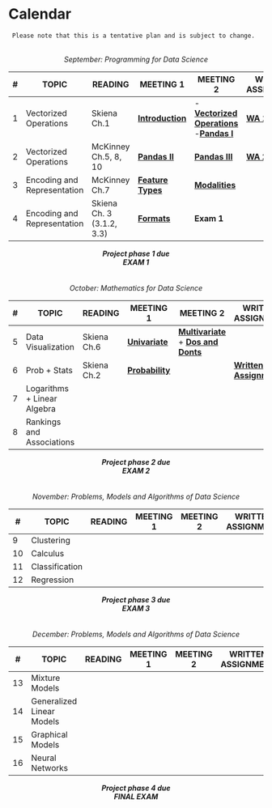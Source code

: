 # Calendar

```{note}
 Please note that this is a tentative plan and is subject to change.
```

<br/>
<center><i>September: Programming for Data Science</i></center>

| #       | TOPIC                      | READING | MEETING 1                  | MEETING 2       | WRITTEN  ASSIGNMENT | PROGRAMMING ASSIGNMENT |
|---------|----------------------------|---------|----------------------------|-----------------|-----|-------------------|
| 1       | Vectorized Operations      |  Skiena Ch.1    | **[Introduction](intro.md)** | -**[Vectorized Operations](1_programming/10_dataops.ipynb)**</br>-**[Pandas I](1_programming/pandas1.ipynb)**          | **[WA 1](https://docs.google.com/document/d/1-V69jP6oYPr6TiiSsxq93TnL8xLxElhHIrCkQyicbzc/edit?usp=sharing)**  |  **[PA 1](https://colab.research.google.com/drive/1coRRvXOuoEn1NzTLjvz9TXwAGkG1gsMJ?usp=sharing)** <br/>   |
| 2       | Vectorized Operations      |   McKinney Ch.5, 8, 10      | **[Pandas II](1_programming/pandas2.ipynb)** | **[Pandas III](1_programming/pandas3.ipynb)**          |  **[WA 2](https://docs.google.com/document/d/1uPo0dOkQIMlrMNBkYxPbTNEJC6mVGGdB8OGN8XbcK34/edit?usp=sharing)**   |    **[PA 2](https://colab.research.google.com/drive/1AggKtYvrTMVJKoSkAmn6-QGnxsmJZvdZ?usp=sharing)**             | 
| 3       | Encoding and Representation   | McKinney Ch.7         | **[Feature Types](1_programming/41_types.ipynb)**            | **[Modalities](1_programming/43_modalities.ipynb)**  |    | **[PA 3](https://colab.research.google.com/drive/1Ck1omeVRoXFPiUSSoRU3xuZZc_l6XmzH?usp=sharing)**    
| 4       | Encoding and Representation  |   Skiena Ch. 3 (3.1.2, 3.3)        | **[Formats](1_programming/42_formats.ipynb)**            | **Exam 1**  |     | **[PA 4](https://colab.research.google.com/drive/1hwgIdN5XKL9OV5BIrnJCId9sR8leDAT7?usp=sharing)** <br/> **[PA 5](https://colab.research.google.com/drive/1qEkV3NGn_3jYgipgaWYrMEXqkwoKw3kk?usp=sharing)**

<!-- | 3       | Data Collection            |         | APIs + XML                 | Web Scraping    |     | -->


<center><b><i>Project phase 1 due</i></b><center>
<center><b><i>EXAM 1</i></b><center>
<br><br>
<center><i>October: Mathematics for Data Science</i></center>        

| #     | TOPIC                      | READING | MEETING 1                  | MEETING 2              | WRITTEN  ASSIGNMENT | PROGRAMMING ASSIGNMENT |
|-------|----------------------------|---------|----------------------------|------------------------|-----|-------------------|
| 5     | Data Visualization         |   Skiena Ch.6      | **[Univariate](1_programming/21_univariate.ipynb)**                 |     **[Multivariate](1_programming/22_multivariate.ipynb)** <br/>+ **[Dos and Donts](1_programming/23_dosdonts.ipynb)**      |    | **[PA 6](https://colab.research.google.com/drive/1Rq13vOUQSQLnCJGLHgJdbqMgZzO28j3o?usp=sharing)** |
| 6     | Prob + Stats               |     Skiena Ch.2    |    **[Probability](2_maths/11_probability.ipynb)**         |     | **[Written Assignment 3](https://docs.google.com/document/d/1pIXSvG3Fm2lDblCuOBhHLPLGur9PvWPlE4aUF4Yqtog/edit?usp=sharing)**    |
| 7     | Logarithms + Linear Algebra|         |         |      |     |
| 8     | Rankings and Associations  |         |            |                  |     |

<center><b><i>Project phase 2 due</i></b><center>
<center><b><i>EXAM 2</i></b><center>
<br><br>        
<center><i>November: Problems, Models and Algorithms of Data Science</i></center> 

| #     | TOPIC                      | READING | MEETING 1                  | MEETING 2              | WRITTEN  ASSIGNMENT | PROGRAMMING ASSIGNMENT |
|-------|----------------------------|---------|----------------------------|------------------------|-----|-------------------|
| 9     | Clustering            |         |                            |                        |
| 10     | Calculus          |         |                           |                        |
| 11    | Classification        |         |                            |                        |
| 12    | Regression                |         |                            |                        |

<center><b><i>Project phase 3 due</i></b><center>
<center><b><i>EXAM 3</i></b><center>
<br><br>        
<center><i>December: Problems, Models and Algorithms of Data Science</i></center> 

| #       | TOPIC                      | READING | MEETING 1                  | MEETING 2              | WRITTEN  ASSIGNMENT | PROGRAMMING ASSIGNMENT |
|---------|----------------------------|---------|----------------------------|------------------------|-----|-------------------|
| 13      | Mixture Models             |         |                            |                        |
| 14      | Generalized Linear Models                 |         |                            |                        |
| 15      | Graphical Models               |
| 16      | Neural Networks            |

<center><b><i>Project phase 4 due</i></b><center>
<center><b><i>FINAL EXAM</i></b></center>

